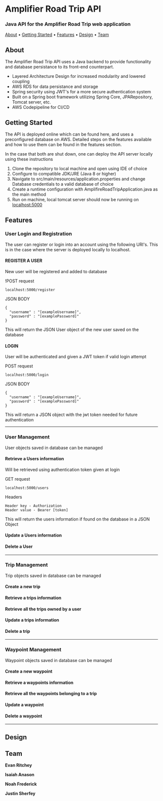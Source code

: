 # Amplifier Road Trip API

### Java API for the Amplifier Road Trip web application

<p>
  <a href="#About">About</a> •
  <a href="#Getting-Started">Getting Started</a> •
  <a href="#Features">Features</a> •
  <a href="#Design">Design</a> •
  <a href="#Team">Team</a> 
</p>

## About
The Amplifier Road Trip API uses a Java backend to provide functionality and database persistance to its front-end counterpart.
- Layered Architecture Design for increased modularity and lowered coupling
- AWS RDS for data persistance and storage
- Spring security using JWT's for a more secure authentication system
- Built on a Spring boot framework utilizing Spring Core, JPARepository, Tomcat server, etc.
- AWS Codepipeline for CI/CD

## Getting Started

The API is deployed online which can be found here, and uses a preconfigured database on AWS. Detailed steps on the features available and how to use them can be found in the features section. 

In the case that both are shut down, one can deploy the API server locally using these instructions

1) Clone the repository to local machine and open using IDE of choice
2) Configure to compatible JDK/JRE (Java 8 or higher)
3) Navigate to src/main/resources/application.properties and change Database credentials to a valid database of choice
4) Create a runtime configuration with AmplifireRoadTripApplication.java as the main method
5) Run on machine, local tomcat server should now be running on [localhost:5000](localhost:5000)

## Features

### User Login and Registration

The user can register or login into an account using the following URI's. This is in the case where the server is deployed locally to localhost.

#### REGISTER A USER 
New user will be registered and added to database

!POST request
```
localhost:5000/register
```
JSON BODY
```
{ 
  "username" : "[exampleUsername]",
  "password" : "[examplePassword]"
}
```

This will return the JSON User object of the new user saved on the database

#### LOGIN 
User will be authenticated and given a JWT token if valid login attempt

POST request
```
localhost:5000/login
```
JSON BODY
```
{ 
  "username" : "[exampleUsername]",
  "password" : "[examplePassword]"
}
```
This will return a JSON object with the jwt token needed for future authentication

______________________________________________________________________________________________________________________________________________

### User Management
User objects saved in database can be managed 

#### Retrieve a Users information
Will be retrieved using authentication token given at login

GET request
```
localhost:5000/users
```
Headers
```
Header key - Authorization
Header value - Bearer [token]
```

This will return the users information if found on the database in a JSON Object

#### Update a Users information

#### Delete a User

______________________________________________________________________________________________________________________________________________

### Trip Management
Trip objects saved in database can be managed 

#### Create a new trip

#### Retrieve a trips information

#### Retrieve all the trips owned by a user

#### Update a trips information

#### Delete a trip

______________________________________________________________________________________________________________________________________________


### Waypoint Management
Waypoint objects saved in database can be managed

#### Create a new waypoint

#### Retrieve a waypoints information

#### Retrieve all the waypoints belonging to a trip

#### Update a waypoint

#### Delete a waypoint

______________________________________________________________________________________________________________________________________________

## Design

## Team

**Evan Ritchey**

**Isaiah Anason**

**Noah Frederick**

**Justin Sherfey**

